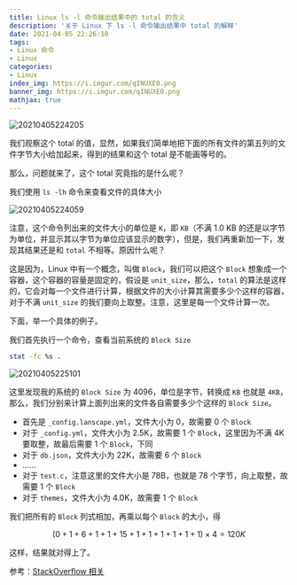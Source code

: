 ```yaml
---
title: Linux ls -l 命令输出结果中的 total 的含义
description: '关于 Linux 下 ls -l 命令输出结果中 total 的解释'
date: 2021-04-05 22:26:10
tags:
- Linux 命令
- Linux
categories:
- Linux
index_img: https://i.imgur.com/qINUXE0.png
banner_img: https://i.imgur.com/qINUXE0.png
mathjax: true
---
```


![20210405224205](https://cdn.jsdelivr.net/gh/fanlumaster/BlogMaps@master/blogs/pictures/20210405224205.png)

我们观察这个 total 的值，显然，如果我们简单地把下面的所有文件的第五列的文件字节大小给加起来，得到的结果和这个 total 是不能画等号的。

那么，问题就来了，这个 total 究竟指的是什么呢？

我们使用 `ls -lh` 命令来查看文件的具体大小

![20210405224059](https://cdn.jsdelivr.net/gh/fanlumaster/BlogMaps@master/blogs/pictures/20210405224059.png)

注意，这个命令列出来的文件大小的单位是 `K`，即 `KB`（不满 1.0 KB 的还是以字节为单位，并显示其以字节为单位应该显示的数字），但是，我们再重新加一下，发现其结果还是和 `total` 不相等。原因什么呢？

这是因为，Linux 中有一个概念，叫做 `Block`，我们可以把这个 `Block` 想象成一个容器，这个容器的容量是固定的，假设是 `unit_size`，那么，`total` 的算法是这样的，它会对每一个文件进行计算，根据文件的大小计算其需要多少个这样的容器，对于不满 `unit_size` 的我们要向上取整。注意，这里是每一个文件计算一次。

下面，举一个具体的例子。

我们首先执行一个命令，查看当前系统的 `Block Size`

```bash
stat -fc %s .
```

![20210405225101](https://cdn.jsdelivr.net/gh/fanlumaster/BlogMaps@master/blogs/pictures/20210405225101.png)

这里发现我的系统的 `Block Size` 为 4096，单位是字节，转换成 `KB` 也就是 `4KB`，那么，我们分别来计算上面列出来的文件各自需要多少个这样的 `Block Size`。

- 首先是 `_config.lanscape.yml`，文件大小为 0，故需要 0 个 `Block`
- 对于 `_config.yml`，文件大小为 2.5K，故需要 1 个 `Block`，这里因为不满 4K 要取整，故最后需要 1 个 `Block`，下同
- 对于 `db.json`，文件大小为 22K，故需要 6 个 `Block`
- ......
- 对于 `test.c`，注意这里的文件大小是 78B，也就是 78 个字节，向上取整，故需要 1 个 `Block`
- 对于 `themes`，文件大小为 4.0K，故需要 1 个 `Block`

我们把所有的 `Block` 列式相加，再乘以每个 `Block` 的大小，得 

$$(0 + 1 + 6 + 1 + 1 + 15 + 1 + 1 + 1 + 1 + 1 + 1) \times 4 = 120K$$

这样，结果就对得上了。

参考：[StackOverflow 相关](https://stackoverflow.com/questions/7401704/why-doesnt-total-from-ls-l-add-up-to-total-file-sizes-listed#comment117527984_7401744)